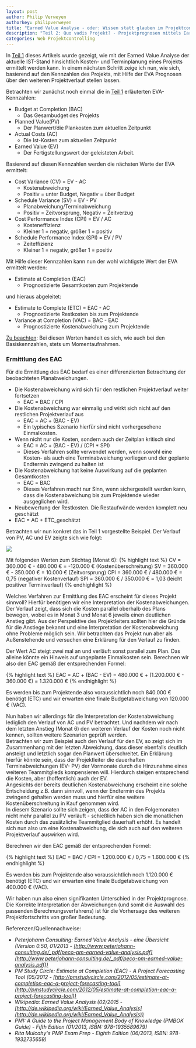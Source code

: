 ```yaml
---
layout: post
author: Philip Verweyen
authorkey: philipverweyen
title: "Earned Value Analyse - oder: Wissen statt glauben im Projektcontrolling"
description: "Teil 2: Quo vadis Projekt? - Projektprognosen mittels Earned Value Analyse"
categories: Web Projektcontrolling
---
```

In [Teil 1](http://blog.siteos.de/web/projektcontrolling/2015/02/20/Earned-Value-Analyse.html) dieses Artikels wurde gezeigt, wie mit der Earned Value Analyse der aktuelle IST-Stand hinsichtlich Kosten- und Terminplanung eines Projekts ermittelt werden kann.
In einem nächsten Schritt zeige ich nun, wie sich, basierend auf den Kennzahlen des Projekts, mit Hilfe der EVA Prognosen über den weiteren Projektverlauf stellen lassen.

Betrachten wir zunächst noch einmal die in [Teil 1](http://blog.siteos.de/web/projektcontrolling/2015/02/20/Earned-Value-Analyse.html) erläuterten EVA-Kennzahlen:

 - Budget at Completion (BAC)
   - Das Gesambudget des Projekts
 - Planned Value(PV)
   - Der Planwert/die Plankosten zum aktuellen Zeitpunkt
 - Actual Costs (AC)
   - Die Ist-Kosten zum aktuellen Zeitpunkt
 - Earned Value (EV)
   - Der Fertigstellungswert der geleisteten Arbeit.

Basierend auf diesen Kennzahlen werden die nächsten Werte der EVA ermittelt:

 - Cost Variance (CV) = EV - AC
   - Kostenabweichung
   - Positiv = unter Budget, Negativ = über Budget
 - Schedule Variance (SV) = EV - PV
   - Planabweichung/Terminabweichung
   - Positiv = Zeitvorsprung, Negativ = Zeitverzug
 - Cost Performance Index (CPI) = EV / AC
   - Kosteneffizienz
   - Kleiner 1 = negativ, größer 1 = positiv
 - Schedule Performance Index (SPI) = EV / PV
   - Zeiteffizienz
   - Kleiner 1 = negativ, größer 1 = positiv
  
Mit Hilfe dieser Kennzahlen kann nun der wohl wichtigste Wert der EVA ermittelt werden:

 - Estimate at Completion (EAC)
   - Prognostizierte Gesamtkosten zum Projektende

und hieraus abgeleitet:

 - Estimate to Complete (ETC) = EAC - AC
   - Prognostizierte Restkosten bis zum Projektende
 - Variance at Completion (VAC) = BAC - EAC
   - Prognostizierte Kostenabweichung zum Projektende
 
<u>Zu beachten</u>: Bei diesen Werten handelt es sich, wie auch bei den Basiskennzahlen, stets um Momentaufnahmen.

### Ermittlung des EAC

Für die Ermittlung des EAC bedarf es einer differenzierten Betrachtung der beobachteten Planabweichungen.

 - Die Kostenabweichung wird sich für den restlichen Projektverlauf weiter fortsetzen
   - EAC = BAC / CPI
 - Die Kostenabweichung war einmalig und wirkt sich nicht auf den restlichen Projektverlauf aus
   - EAC = AC + (BAC - EV)
   - Ein typisches Szenario hierfür sind nicht vorhergesehene Einmalkosten.
 - Wenn nicht nur die Kosten, sondern auch der Zeitplan kritisch sind
   - EAC = AC + (BAC - EV) / (CPI * SPI)
   - Dieses Verfahren sollte verwendet werden, wenn sowohl eine Kosten- als auch eine Terminabweichung vorliegen und der geplante Endtermin zwingend zu halten ist
 - Die Kostenabweichung hat keine Auswirkung auf die geplanten Gesamtkosten
   - EAC = BAC
   - Dieses Verfahren macht nur Sinn, wenn sichergestellt werden kann, dass die Kostenabweichung bis zum Projektende wieder ausgeglichen wird.
 - Neubewertung der Restkosten. Die Restaufwände werden komplett neu geschätzt
  - EAC = AC + ETC_geschätzt
  
Betrachten wir nun konkret das in Teil 1 vorgestellte Beispiel. Der Verlauf von PV, AC und EV zeigte sich wie folgt:

<img src="{{site.baseurl}}/images/2015/2015-02-20-eva3.png"/>

Mit folgenden Werten zum Stichtag (Monat 6):
{% highlight text %}
CV = 360.000 € - 480.000 € = -120.000 € (Kostenüberschreitung)
SV = 360.000 € - 350.000 € = 10.000 € (Zeitvorsprung)
CPI = 360.000 € / 480.000 € = 0,75 (negativer Kostenverlauf)
SPI = 360.000 € / 350.000 € = 1,03 (leicht positiver Terminverlauf)
{% endhighlight %}

Welches Verfahren zur Ermittlung des EAC erscheint für dieses Projekt sinnvoll?
Hierfür benötigen wir eine Interpretation der Kostenabweichungen. Der Verlauf zeigt, dass sich die Kosten parallel oberhalb des Plans bewegen, wobei es in Monat 3 und Monat 6 jeweils einen deutlichen Anstieg gibt.
Aus der Perspektive des Projektleiters sollten hier die Gründe für die Anstiege bekannt und eine Interpretation der Kostenabweichung ohne Probleme möglich sein.
Wir betrachten das Projekt nun aber als Außenstehende und versuchen eine Erklärung für den Verlauf zu finden.

Der Wert AC steigt zwei mal an und verläuft sonst parallel zum Plan. Das alleine könnte ein Hinweis auf ungeplante Einmalkosten sein. 
Berechnen wir also den EAC gemäß der entsprechenden Formel:

{% highlight text %}
EAC = AC + (BAC - EV) 
         = 480.000 € + (1.200.000 € - 360.000 €)
         = 1.320.000 €
{% endhighlight %}

Es werden bis zum Projektende also voraussichtlich noch 840.000 € benötigt (ETC) und wir erwarten eine finale Budgetabweichung von 120.000 € (VAC).

Nun haben wir allerdings für die Interpretation der Kostenabweichung lediglich den Verlauf von AC und PV betrachtet. Und nachdem wir nach dem letzten Anstieg (Monat 6) den weiteren Verlauf der Kosten noch nicht kennen, sollten weitere Szenarien geprüft werden.  
Betrachten wir zum Beispiel auch den Verlauf für den EV, so zeigt sich im Zusammenhang mit der letzten Abweichung, dass dieser ebenfalls deutlich ansteigt und letztlich sogar den Planwert überschreitet.
Ein Erklärung hierfür könnte sein, dass der Projektleiter die dauerhaften Terminabweichungen (EV- PV) der Vormonate durch die Hinzunahme eines weiteren Teammitglieds kompensieren will. Hierdurch steigen entsprechend die Kosten, aber (hoffentlich) auch der EV.   
Angesichts der bereits deutlichen Kostenabweichung erscheint eine solche Entscheidung z.B. dann sinnvoll, wenn der Endtermin des Projekts zwingend gehalten werden muss und hierfür eine weitere Kostenüberschreitung in Kauf genommen wird.   
In diesem Szenario sollte sich zeigen, dass der AC in den Folgemonaten nicht mehr parallel zu PV verläuft - schießlich haben sich die monatlichen Kosten durch das zusätzliche Teammitglied dauerhaft erhöht.
Es handelt sich nun also um eine Kostenabweichung, die sich auch auf den weiteren Projektverlauf auswirken wird.

Berechnen wir den EAC gemäß der entsprechenden Formel:

{% highlight text %}
EAC = BAC / CPI
         = 1.200.000 € / 0,75
         = 1.600.000 €
{% endhighlight %}

Es werden bis zum Projektende also voraussichtlich noch 1.120.000 € benötigt (ETC) und wir erwarten eine finale Budgetabweichung von 400.000 € (VAC).

Wir haben nun also einen signifikanten Unterschied in der Projektprognose. Die Korrekte Interpretation der Abweichungen (und somit die Auswahl des passenden Berechnungsverfahrens) ist für die Vorhersage des weiteren Projektfortschritts von großer Bedeutung.

Referenzen/Quellennachweise:

 - *Peterjohann Consulting: Earned Value Analysis - eine Übersicht (Version 0.50, 01/2013 - [http://www.peterjohann-consulting.de/_pdf/peco-pm-earned-value-analysis.pdf](http://www.peterjohann-consulting.de/_pdf/peco-pm-earned-value-analysis.pdf))*
 - *PM Study Circle: Estimate at Completion (EAC) - A Project Forecasting Tool (05/2012 - [http://pmstudycircle.com/2012/05/estimate-at-completion-eac-a-project-forecasting-tool](http://pmstudycircle.com/2012/05/estimate-at-completion-eac-a-project-forecasting-tool))*
 - *Wikipedia:  Earned Value Analysis (02/2015 - [http://de.wikipedia.org/wiki/Earned_Value_Analysis](http://de.wikipedia.org/wiki/Earned_Value_Analysis))*
 - *PMI: A Guide to the Project Management Body of Knowledge (PMBOK Guide) - Fifth Edition (01/2013, ISBN: 978-1935589679)*
 - *Rita Mulcahy's PMP Exam Prep - Eighth Edition (06/2013, ISBN: 978-1932735659)*
 
 